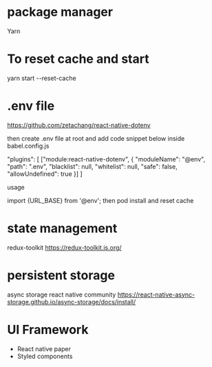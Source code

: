 
# package manager 
Yarn 

# To reset cache and start
yarn start --reset-cache 

# .env file

https://github.com/zetachang/react-native-dotenv

then create .env file at root
and add code snippet below inside babel.config.js

"plugins": [
    ["module:react-native-dotenv", {
      "moduleName": "@env",
      "path": ".env",
      "blacklist": null,
      "whitelist": null,
      "safe": false,
      "allowUndefined": true
    }]
  ]

usage 

import {URL_BASE} from '@env';
then pod install and reset cache 

# state management

redux-toolkit
https://redux-toolkit.js.org/

# persistent storage

async storage react native community
https://react-native-async-storage.github.io/async-storage/docs/install/


# UI Framework

- React native paper
- Styled components

